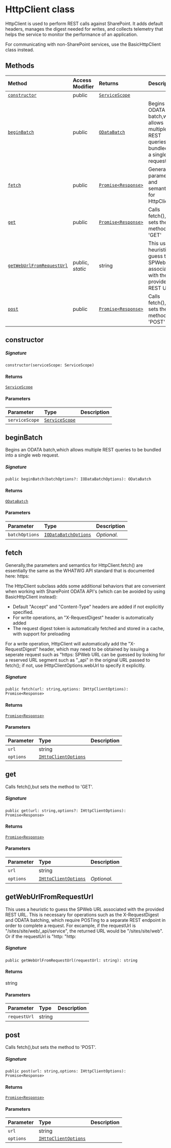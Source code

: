 # HttpClient class





HttpClient is used to perform REST calls against SharePoint. It adds default 
headers, manages the digest needed for writes, and collects telemetry that 
helps the service to monitor the performance of an application. 
 
For communicating with non-SharePoint services, use the BasicHttpClient 
class instead.






## Methods

| Method	   | Access Modifier | Returns	| Description|
|:-------------|:----|:-------|:-----------|
|[`constructor`](#constructor~3egg9)     | public | [`ServiceScope`](ServiceScope.md) |  |
|[`beginBatch`](#beginbatch~p9ym9)     | public | [`ODataBatch`](ODataBatch.md) | Begins an ODATA batch,which allows multiple REST queries to be bundled into  a single web request |
|[`fetch`](#fetch~ekuc9)     | public | [`Promise<Response>`](Promise.md) | Generally,the parameters and semantics for HttpClient |
|[`get`](#get~xkvg9)     | public | [`Promise<Response>`](Promise.md) | Calls fetch(),but sets the method to 'GET' |
|[`getWebUrlFromRequestUrl`](#getweburlfromrequesturl~tja09)     | public, _static_ | string | This uses a heuristic to guess the SPWeb URL associated with the provided  REST URL |
|[`post`](#post~1dus9)     | public | [`Promise<Response>`](Promise.md) | Calls fetch(),but sets the method to 'POST' |




## constructor



##### Signature
`constructor(serviceScope: ServiceScope)`

#### Returns
[`ServiceScope`](ServiceScope.md)

#### Parameters


| Parameter	   | Type    | Description |
|:-------------|:---------------|:------------|
| `serviceScope`    | [`ServiceScope`](ServiceScope.md) |  |


## beginBatch

Begins an ODATA batch,which allows multiple REST queries to be bundled into 
a single web request.

##### Signature
`public beginBatch(batchOptions?: IODataBatchOptions): ODataBatch`

#### Returns
[`ODataBatch`](ODataBatch.md)

#### Parameters


| Parameter	   | Type    | Description |
|:-------------|:---------------|:------------|
| `batchOptions`    | [`IODataBatchOptions`](IODataBatchOptions.md) | _Optional._ |


## fetch

Generally,the parameters and semantics for HttpClient.fetch() are essentially 
the same as the WHATWG API standard that is documented here: 
https: 
 
The HttpClient subclass adds some additional behaviors that are convenient when 
working with SharePoint ODATA API's (which can be avoided by using 
BasicHttpClient instead): 
- Default "Accept" and "Content-Type" headers are added if not explicitly specified. 
- For write operations, an "X-RequestDigest" header is automatically added 
- The request digest token is automatically fetched and stored in a cache, with 
support for preloading 
 
For a write operation, HttpClient will automatically add the "X-RequestDigest" 
header, which may need to be obtained by issuing a seperate request such as 
"https: 
SPWeb URL can be guessed by looking for a reserved URL segment such as "_api" 
in the original URL passed to fetch(); if not, use IHttpClientOptions.webUrl 
to specify it explicitly. 


##### Signature
`public fetch(url: string,options: IHttpClientOptions): Promise<Response>`

#### Returns
[`Promise<Response>`](Promise.md)

#### Parameters


| Parameter	   | Type    | Description |
|:-------------|:---------------|:------------|
| `url`    | string |  |
| `options`    | [`IHttpClientOptions`](IHttpClientOptions.md) |  |


## get

Calls fetch(),but sets the method to 'GET'.

##### Signature
`public get(url: string,options?: IHttpClientOptions): Promise<Response>`

#### Returns
[`Promise<Response>`](Promise.md)

#### Parameters


| Parameter	   | Type    | Description |
|:-------------|:---------------|:------------|
| `url`    | string |  |
| `options`    | [`IHttpClientOptions`](IHttpClientOptions.md) | _Optional._ |


## getWebUrlFromRequestUrl

This uses a heuristic to guess the SPWeb URL associated with the provided 
REST URL. This is necessary for operations such as the X-RequestDigest 
and ODATA batching, which require POSTing to a separate REST endpoint 
in order to complete a request. 
For excample, if the requestUrl is "/sites/site/web/_api/service", 
the returned URL would be "/sites/site/web". Or if the requestUrl 
is "http: 
"http:

##### Signature
`public getWebUrlFromRequestUrl(requestUrl: string): string`

#### Returns
string

#### Parameters


| Parameter	   | Type    | Description |
|:-------------|:---------------|:------------|
| `requestUrl`    | string |  |


## post

Calls fetch(),but sets the method to 'POST'.

##### Signature
`public post(url: string,options: IHttpClientOptions): Promise<Response>`

#### Returns
[`Promise<Response>`](Promise.md)

#### Parameters


| Parameter	   | Type    | Description |
|:-------------|:---------------|:------------|
| `url`    | string |  |
| `options`    | [`IHttpClientOptions`](IHttpClientOptions.md) |  |

